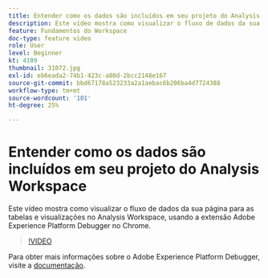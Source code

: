 ```yaml
---
title: Entender como os dados são incluídos em seu projeto do Analysis Workspace
description: Este vídeo mostra como visualizar o fluxo de dados da sua página para as tabelas e visualizações no Analysis Workspace, usando a extensão Adobe Experience Platform Debugger no Chrome.
feature: Fundamentos do Workspace
doc-type: feature video
role: User
level: Beginner
kt: 4109
thumbnail: 31072.jpg
exl-id: eb6eada2-74b1-423c-a80d-2bcc2148e167
source-git-commit: bbd67178a523233a2a1aebac6b206ba4d7724388
workflow-type: tm+mt
source-wordcount: '101'
ht-degree: 25%

---
```


# Entender como os dados são incluídos em seu projeto do Analysis Workspace

Este vídeo mostra como visualizar o fluxo de dados da sua página para as tabelas e visualizações no Analysis Workspace, usando a extensão Adobe Experience Platform Debugger no Chrome.

>[!VIDEO](https://video.tv.adobe.com/v/31072/?quality=12)

Para obter mais informações sobre o Adobe Experience Platform Debugger, visite a [documentação](https://experienceleague.adobe.com/docs/debugger/using-v2/experience-cloud-debugger.html?lang=pt-BR).
